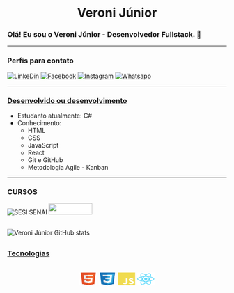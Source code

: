 <h1 align="center"> Veroni Júnior </h1>

### Olá! Eu sou o Veroni Júnior - Desenvolvedor Fullstack. 🖖
<hr>

### Perfis para contato


[![LinkeDin](https://img.shields.io/badge/LinkedIn-0077B5?style=for-the-badge&logo=linkedin&logoColor=white)](https://www.linkedin.com/in/veroni-j%C3%BAnior-26070031?lipi=urn%3Ali%3Apage%3Ad_flagship3_profile_view_base_contact_details%3BEW7Gx6M2SrqgbTgP7xmAeA%3D%3D) [![Facebook](	https://img.shields.io/badge/Facebook-1877F2?style=for-the-badge&logo=facebook&logoColor=whit)](https://www.facebook.com/veroni.junior)                 [![Instagram](https://img.shields.io/badge/Instagram-E4405F?style=for-the-badge&logo=instagram&logoColor=white)](https://www.instagram.com/veronijr/)
[![Whatsapp](https://img.shields.io/badge/WhatsApp-25D366?style=for-the-badge&logo=whatsapp&logoColor=white)](https://wa.me/5548991149540?text=Deixe%20sua%20mensagem,%20assim%20que%20possível%20entrarei%20em%20contato.)

 
<hr>

### <u><b>Desenvolvido ou desenvolvimento</b></u>

- Estudanto atualmente: C#
- Conhecimento:
    - HTML 
    - CSS
    - JavaScript
    - React
    - Git e GitHub
    - Metodologia Agile - Kanban

<hr>

### CURSOS

![SESI SENAI](https://ava.sesisenai.org.br/pluginfile.php/1/core_admin/logocompact/1000x1000/1643927858/logo-ava.png)
<img style="-webkit-user-select: none;margin: auto;cursor: zoom-in;background-color: #FFFFFF;transition: background-color 300ms;" src="https://www.cursoemvideo.com/wp-content/uploads/2019/08/cursoemvideo-logo.png" width="100" height="26">


##


![Veroni Júnior GitHub stats](https://github-readme-stats.vercel.app/api?username=VeroniJrStudant&show_icons=true&theme=radical)


##


### <u><b>Tecnologias</b></u>


<div style="display: inline_block" align="center"><br>
  <img align="center" alt="HTML" height="30" width="40" src="https://raw.githubusercontent.com/devicons/devicon/master/icons/html5/html5-original.svg ">
  <img align="center" alt="CSS" height="30" width="40" src="https://raw.githubusercontent.com/devicons/devicon/master/icons/css3/css3-original.svg ">
  <img align="center" alt="JS" height="30" width="40" src="https://raw.githubusercontent.com/devicons/devicon/master/icons/javascript/javascript-plain.svg ">
  <img align="center" alt="React" height="30" width="40" src="https://raw.githubusercontent.com/devicons/devicon/master/icons/react/react-original.svg ">
</div>
